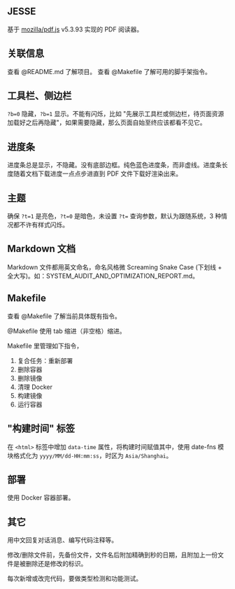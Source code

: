 ## JESSE

基于 [mozilla/pdf.js](https://github.com/mozilla/pdf.js) v5.3.93 实现的 PDF 阅读器。

## 关联信息

查看 @README.md 了解项目。
查看 @Makefile 了解可用的脚手架指令。

## 工具栏、侧边栏

`?b=0` 隐藏，`?b=1` 显示。不能有闪烁，比如 "先展示工具栏或侧边栏，待页面资源加载好之后再隐藏"，如果需要隐藏，那么页面自始至终应该都看不见它。

## 进度条

进度条总是显示，不隐藏。没有底部边框。纯色蓝色进度条，而非虚线。进度条长度随着文档下载进度一点点步进直到 PDF 文件下载好渲染出来。

## 主题

确保 `?t=1` 是亮色，`?t=0` 是暗色，未设置 `?t=` 查询参数，默认为跟随系统，3 种情况都不许有样式闪烁。

## Markdown 文档

Markdown 文件都用英文命名，命名风格微 Screaming Snake Case (下划线 + 全大写)。如：SYSTEM_AUDIT_AND_OPTIMIZATION_REPORT.md。

## Makefile

查看 @Makefile 了解当前具体既有指令。

@Makefile 使用 tab 缩进（非空格）缩进。

Makefile 里管理如下指令，

1. 复合任务：重新部署
2. 删除容器
3. 删除镜像
4. 清理 Docker
5. 构建镜像
6. 运行容器

## "构建时间" 标签

在 `<html>` 标签中增加 `data-time` 属性，将构建时间赋值其中，使用 date-fns 模块格式化为 `yyyy/MM/dd-HH:mm:ss`，时区为 `Asia/Shanghai`。

## 部署

使用 Docker 容器部署。

## 其它

用中文回复对话消息、编写代码注释等。

修改/删除文件前，先备份文件，文件名后附加精确到秒的日期，且附加上一份文件是被删除还是修改的标识。

每次新增或改完代码，要做类型检测和功能测试。
